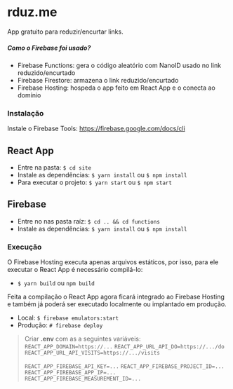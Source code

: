 # rduz.me
App gratuito para reduzir/encurtar links.

##### Como o Firebase foi usado?
 - Firebase Functions: gera o código aleatório com NanoID usado no link reduzido/encurtado
 - Firebase Firestore: armazena o link reduzido/encurtado
 - Firebase Hosting: hospeda o app feito em React App e o conecta ao domínio

### Instalação
Instale o Firebase Tools: https://firebase.google.com/docs/cli

## React App
 - Entre na pasta: ```$ cd site```
 - Instale as dependências: ```$ yarn install``` ou ```$ npm install```
 - Para executar o projeto: ```$ yarn start``` ou ```$ npm start```

## Firebase
 - Entre no nas pasta raíz: ```$ cd .. && cd functions```
 - Instale as dependências: ```$ yarn install``` ou ```$ npm install```

### Execução
O Firebase Hosting executa apenas arquivos estáticos, por isso, para ele executar o React App é necessário compilá-lo:

- ```$ yarn build``` ou ```npm build```

Feita a compilação o React App agora ficará integrado ao Firebase Hosting e também já poderá ser executado localmente ou implantado em produção.

 - Local: ```$ firebase emulators:start```
 - Produção: ```# firebase deploy```


> Criar **.env** com as a seguintes variáveis:
> ```REACT_APP_DOMAIN=https://...```
> ```REACT_APP_URL_API_DO=https://.../do```
> ```REACT_APP_URL_API_VISITS=https://.../visits```
>
>```REACT_APP_FIREBASE_API_KEY=...```
>```REACT_APP_FIREBASE_PROJECT_ID=...```
>```REACT_APP_FIREBASE_APP_IP=...```
>```REACT_APP_FIREBASE_MEASUREMENT_ID=...```
